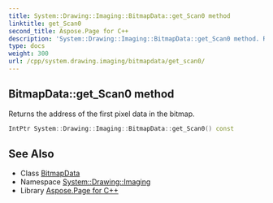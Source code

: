 ```yaml
---
title: System::Drawing::Imaging::BitmapData::get_Scan0 method
linktitle: get_Scan0
second_title: Aspose.Page for C++
description: 'System::Drawing::Imaging::BitmapData::get_Scan0 method. Returns the address of the first pixel data in the bitmap in C++.'
type: docs
weight: 300
url: /cpp/system.drawing.imaging/bitmapdata/get_scan0/
---
```

## BitmapData::get_Scan0 method


Returns the address of the first pixel data in the bitmap.

```cpp
IntPtr System::Drawing::Imaging::BitmapData::get_Scan0() const
```

## See Also

* Class [BitmapData](../)
* Namespace [System::Drawing::Imaging](../../)
* Library [Aspose.Page for C++](../../../)
